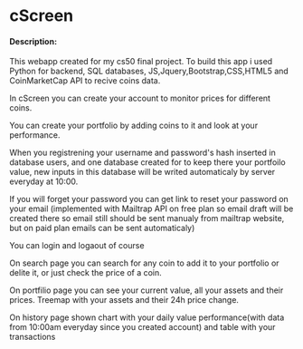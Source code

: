 # cScreen

#### Description:
This webapp created for my cs50 final project. To build this app i used Python for backend, SQL databases, JS,Jquery,Bootstrap,CSS,HTML5 and CoinMarketCap API to recive coins data.

In cScreen you can create your account to monitor prices for different coins.

You can create your portfolio by adding coins to it and look at your performance.

When you registrening your username and password's hash inserted in database users,
and one database created for to keep there your portfoilo value, new inputs in this database will be writed automaticaly by server everyday at 10:00.

If you will forget your password you can get link to reset your password on your email
(implemented with Mailtrap API on free plan so email draft will be created there so email still should be sent manualy from mailtrap website, but on paid plan emails can be sent automaticaly)

You can login and logaout of course 

On search page you can search for any coin to add it to your portfolio or delite it, or just check the price of a coin.

On portfilio page you can see your current value, all your assets and their prices. Treemap with your assets and their 24h price change.

On history page shown chart with your daily value performance(with data from 10:00am everyday since you created account) and table with your transactions

